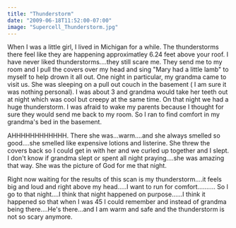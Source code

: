 ```yaml
---
title: "Thunderstorm"
date: "2009-06-18T11:52:00-07:00"
image: "Supercell_Thunderstorm.jpg"
---
```


When I was a little girl, I lived in Michigan for a while. The thunderstorms there feel like they are happening approximatley 6.24 feet above your roof. I have never liked thunderstorms....they still scare me. They send me to my room and I pull the covers over my head and sing "Mary had a little lamb" to myself to help drown it all out.
One night in particular, my grandma came to visit us. She was sleeping on a pull out couch in the basement ( I am sure it was nothing personal). I was about 3 and grandma would take her teeth out at night which was cool but creepy at the same time. 
On that night we had a huge thunderstorm. I was afraid to wake my parents because I thought for sure they would send me back to my room. So I ran to find comfort in my grandma's bed in the basement.
 
AHHHHHHHHHHHH. There she was...warm....and she always smelled so good....she smelled like expensive lotions and listerine. She threw the covers back so I could get in with her and we curled up together and I slept. I don't know if grandma slept or spent all night praying....she was amazing that way. She was the picture of God for me that night. 
 
Right now waiting for the results of this scan is my thunderstorm....it feels big and loud and right above my head.....I want to run for comfort.......... So I go to that night....I think that night happened on purpose......I think it happened so that when I was 45 I could remember and instead of grandma being there....He's there...and I am warm and safe and the thunderstorm is not so scary anymore.